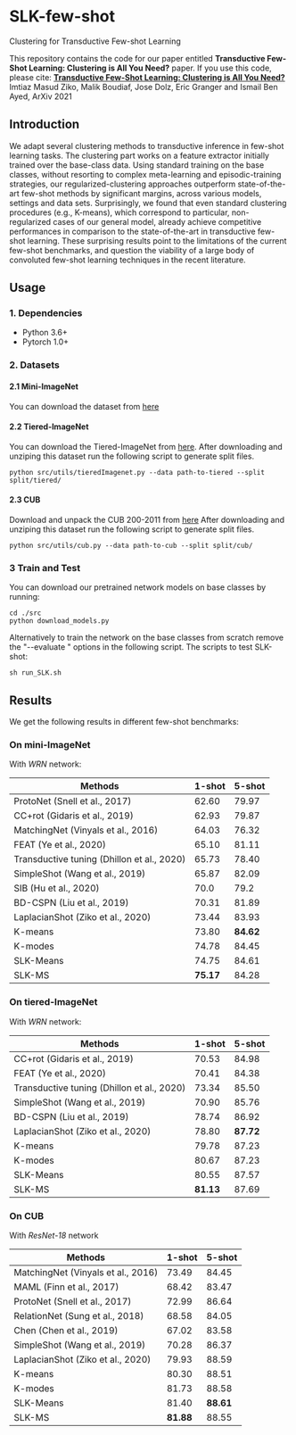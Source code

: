 # SLK-few-shot
Clustering for Transductive Few-shot Learning

This repository contains the code for our paper entitled **Transductive Few-Shot Learning: Clustering is All You Need?** paper. 
If you use this code, please cite:
[**Transductive Few-Shot Learning: Clustering is All You Need?**]()  
Imtiaz Masud Ziko, Malik Boudiaf, Jose Dolz, Eric Granger and Ismail Ben Ayed, ArXiv 2021  

## Introduction
We adapt several clustering methods to transductive inference in few-shot learning tasks. The clustering part works on a feature extractor 
initially trained over the base-class data. Using standard training on the base classes, without resorting to complex meta-learning and episodic-training 
strategies, our regularized-clustering approaches outperform state-of-the-art few-shot methods by significant margins, across various models, settings 
and data sets. Surprisingly, we found that even standard clustering procedures (e.g., K-means), which correspond to particular, non-regularized cases of 
our general model, already achieve competitive performances in comparison to the state-of-the-art in transductive few-shot learning. These surprising 
results point to the limitations of the current few-shot benchmarks, and question the viability of a large body of convoluted few-shot learning techniques 
in the recent literature. 


## Usage
### 1. Dependencies
- Python 3.6+
- Pytorch 1.0+

### 2. Datasets
#### 2.1 Mini-ImageNet
You can download the dataset from [here](https://drive.google.com/open?id=0B3Irx3uQNoBMQ1FlNXJsZUdYWEE)

#### 2.2 Tiered-ImageNet
You can download the Tiered-ImageNet from [here](https://drive.google.com/file/d/1g1aIDy2Ar_MViF2gDXFYDBTR-HYecV07/view).
After downloading and unziping this dataset run the following script to generate split files.
```angular2
python src/utils/tieredImagenet.py --data path-to-tiered --split split/tiered/
```
#### 2.3 CUB
Download and unpack the CUB 200-2011 from [here](http://www.vision.caltech.edu/visipedia-data/CUB-200-2011/CUB_200_2011.tgz)
After downloading and unziping this dataset run the following script to generate split files.
```angular2
python src/utils/cub.py --data path-to-cub --split split/cub/
```

### 3 Train and Test
You can download our pretrained network models on base classes by running:
```angular2
cd ./src
python download_models.py
```
Alternatively to train the network on the base classes from scratch remove the "--evaluate " options in the following script.
The scripts to test SLK-shot:
```angular2
sh run_SLK.sh
```
## Results
We get the following results in different few-shot benchmarks:

### On **mini-ImageNet**
 With _WRN_ network:

| Methods  | 1-shot | 5-shot |
|--------- |--------|--------|
| ProtoNet (Snell et al., 2017) | 62.60   | 79.97  |
| CC+rot (Gidaris et al., 2019)  | 62.93  | 79.87  |
| MatchingNet (Vinyals et al., 2016)     | 64.03  | 76.32  |
| FEAT (Ye et al., 2020)     | 65.10  | 81.11  |
| Transductive tuning (Dhillon et al., 2020)     | 65.73 | 78.40 |
| SimpleShot (Wang et al., 2019)     | 65.87 | 82.09 |
| SIB (Hu et al., 2020)     | 70.0 | 79.2 |
| BD-CSPN (Liu et al., 2019)     | 70.31 | 81.89 |
| LaplacianShot (Ziko et al., 2020)     | 73.44 | 83.93|
| K-means      | 73.80 | **84.62**|
| K-modes    | 74.78 | 84.45|
| SLK-Means     | 74.75 | 84.61|
| SLK-MS      | **75.17** | 84.28|

### On **tiered-ImageNet**

With _WRN_ network:

| Methods  | 1-shot | 5-shot |
|--------- |--------|--------|
| CC+rot (Gidaris et al., 2019)  | 70.53  | 84.98  |
| FEAT (Ye et al., 2020)     | 70.41  | 84.38  |
| Transductive tuning (Dhillon et al., 2020)     | 73.34 | 85.50 |
| SimpleShot (Wang et al., 2019)     | 70.90 | 85.76 |
| BD-CSPN (Liu et al., 2019)     | 78.74 | 86.92 |
| LaplacianShot (Ziko et al., 2020)     | 78.80 | **87.72** |
| K-means      | 79.78 | 87.23|
| K-modes    | 80.67 | 87.23|
| SLK-Means     | 80.55 | 87.57|
| SLK-MS      | **81.13** | 87.69|

### On **CUB**

With _ResNet-18_ network

| Methods  | 1-shot | 5-shot |
|--------- |--------|--------|
| MatchingNet (Vinyals et al., 2016)     | 73.49  | 84.45  |
| MAML (Finn et al., 2017)     | 68.42 | 83.47 |
| ProtoNet (Snell et al., 2017)     | 72.99 | 86.64 |
| RelationNet (Sung et al., 2018)     | 68.58 | 84.05 |
| Chen (Chen et al., 2019)    | 67.02 | 83.58  |
| SimpleShot (Wang et al., 2019)    | 70.28  | 86.37  |
| LaplacianShot (Ziko et al., 2020)     | 79.93 | 88.59 |
| K-means      | 80.30 | 88.51|
| K-modes    | 81.73 | 88.58|
| SLK-Means     | 81.40 | **88.61**|
| SLK-MS      | **81.88** | 88.55|
